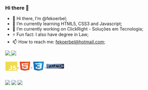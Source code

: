 ### Hi there 👋


- 👋 Hi there, I’m @fekoerbel;
- 🌱 I’m currently learning HTML5, CSS3 and Javascript;
- 🔭 I’m currently working on ClickRight - Soluções em Tecnologia;
- ⚡ Fun fact: I also have degree in Law;
- 📫 How to reach me: fekoerbel@hotmail.com;
<div style ="display : flex" "justify-content= space-evenly">
  <a href="https://github.com/fabiolk00">
  <img height="180em" src="https://github-readme-stats.vercel.app/api?username=fabiolk00&show_icons=true&theme=dark&include_all_commits=true&count_private=true"/>
  <img height="150em" src="https://github-readme-stats.vercel.app/api/top-langs/?username=fabiolk00&layout=compact&langs_count=7&theme=dark"/>
   
</div>

<div style="display: inline_block"><br>
  <img align="center" alt="Fabio-Js" height="30" width="40" src="https://raw.githubusercontent.com/devicons/devicon/master/icons/javascript/javascript-plain.svg">
  <img align="center" alt="Fabio-HTML" height="30" width="40" src="https://raw.githubusercontent.com/devicons/devicon/master/icons/html5/html5-original.svg">
  <img align="center" alt="Fabio-CSS" height="30" width="40" src="https://raw.githubusercontent.com/devicons/devicon/master/icons/css3/css3-original.svg">
  <img align="center" alt="Fabio-PHP" height="30" width="60" src="https://raw.githubusercontent.com/devicons/devicon/master/icons/php/php-original.svg"> 
</div>
  
 ##
 
 
<div> 
  <a href="https://www.instagram.com/krokerr/" target="_blank"><img src="https://img.shields.io/badge/-Instagram-%23E4405F?style=for-the-badge&logo=instagram&logoColor=white" target="_blank"></a> 
  <a href = "mailto:fabio.kro@outlook.com"><img src="https://img.shields.io/badge/-Outlook-%23333?style=for-the-badge&logo=gmail&logoColor=white" target="_blank"></a>
  <a href="https://www.linkedin.com/in/fábio-kröker-b5a318179/" target="_blank"><img src="https://img.shields.io/badge/-LinkedIn-%230077B5?style=for-the-badge&logo=linkedin&logoColor=white" target="_blank"></a> 
 
</div>
